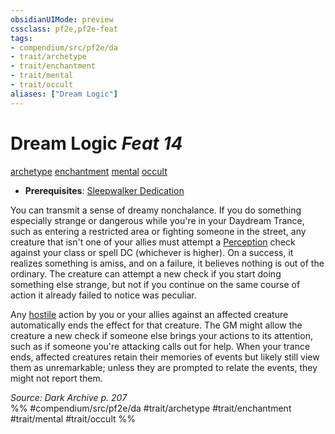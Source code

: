 ```yaml
---
obsidianUIMode: preview
cssclass: pf2e,pf2e-feat
tags:
- compendium/src/pf2e/da
- trait/archetype
- trait/enchantment
- trait/mental
- trait/occult
aliases: ["Dream Logic"]
---
```

# Dream Logic  *Feat 14*  
[archetype](archetype.md "Archetype Feat Trait")  [enchantment](enchantment.md "Enchantment School Trait")  [mental](mental.md "Mental Effect Trait")  [occult](occult.md "Occult Tradition Trait")  

- **Prerequisites**: [Sleepwalker Dedication](sleepwalker-dedication-da.md)

You can transmit a sense of dreamy nonchalance. If you do something especially strange or dangerous while you're in your Daydream Trance, such as entering a restricted area or fighting someone in the street, any creature that isn't one of your allies must attempt a [Perception](skills.md#Perception) check against your class or spell DC (whichever is higher). On a success, it realizes something is amiss, and on a failure, it believes nothing is out of the ordinary. The creature can attempt a new check if you start doing something else strange, but not if you continue on the same course of action it already failed to notice was peculiar.

Any [hostile](conditions.md#Hostile) action by you or your allies against an affected creature automatically ends the effect for that creature. The GM might allow the creature a new check if someone else brings your actions to its attention, such as if someone you're attacking calls out for help. When your trance ends, affected creatures retain their memories of events but likely still view them as unremarkable; unless they are prompted to relate the events, they might not report them.

*Source: Dark Archive p. 207*  
%% #compendium/src/pf2e/da #trait/archetype #trait/enchantment #trait/mental #trait/occult %%